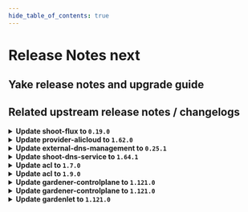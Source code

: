 ```yaml
---
hide_table_of_contents: true
---
```


# Release Notes next

## Yake release notes and upgrade guide

## Related upstream release notes / changelogs


<details>
<summary><b>Update shoot-flux to <code>0.19.0</code></b></summary>

## What's Changed
* renovate: disable semantic commits by @timebertt in https://github.com/stackitcloud/gardener-extension-shoot-flux/pull/152
* 🤖 Update module github.com/ironcore-dev/vgopath to v0.1.8 by @renovate in https://github.com/stackitcloud/gardener-extension-shoot-flux/pull/147
* 🤖 Update module golang.org/x/tools to v0.33.0 by @renovate in https://github.com/stackitcloud/gardener-extension-shoot-flux/pull/149
* 🤖 Update module github.com/go-logr/logr to v1.4.3 by @renovate in https://github.com/stackitcloud/gardener-extension-shoot-flux/pull/153
* 🤖 Update module github.com/onsi/gomega to v1.37.0 by @renovate in https://github.com/stackitcloud/gardener-extension-shoot-flux/pull/148
* 🤖 Update k8s.io/utils digest to 0f33e8f by @renovate in https://github.com/stackitcloud/gardener-extension-shoot-flux/pull/145
* 🤖 Update module github.com/gardener/gardener to v1.120.0 by @renovate in https://github.com/stackitcloud/gardener-extension-shoot-flux/pull/150
* 🤖 Update module github.com/onsi/ginkgo/v2 to v2.23.4 by @renovate in https://github.com/stackitcloud/gardener-extension-shoot-flux/pull/146
* 🤖 Update module github.com/gardener/gardener to v1.120.1 by @renovate in https://github.com/stackitcloud/gardener-extension-shoot-flux/pull/143
* 🤖 Update fluxcd (minor) by @renovate in https://github.com/stackitcloud/gardener-extension-shoot-flux/pull/154


**Full Changelog**: https://github.com/stackitcloud/gardener-extension-shoot-flux/compare/v0.18.0...v0.19.0

</details>

<details>
<summary><b>Update provider-alicloud to <code>1.62.0</code></b></summary>

# [gardener/gardener-extension-provider-alicloud]

## ✨ New Features

- `[USER]` This extension now supports in-place node updates. Read more about it [here](https://github.com/gardener/gardener/blob/master/docs/proposals/31-inplace-node-update.md). by @ary1992 [#795]
## 🏃 Others

- `[OPERATOR]` Obsolete ClusterRoles and ClusterRoleBindings that were leftovers from the machine-controller-manager component are now cleaned up. by @georgibaltiev [#794]
- `[OPERATOR]` Update `gardener/gardener` to `v1.117.0` [Release Notes](https://github.com/gardener/gardener/releases/tag/v1.117.0) by @kevin-lacoo [#786]

## Helm Charts
- admission-alicloud-application: `europe-docker.pkg.dev/gardener-project/releases/charts/gardener/extensions/admission-alicloud-application:v1.62.0`
- admission-alicloud-runtime: `europe-docker.pkg.dev/gardener-project/releases/charts/gardener/extensions/admission-alicloud-runtime:v1.62.0`
- provider-alicloud: `europe-docker.pkg.dev/gardener-project/releases/charts/gardener/extensions/provider-alicloud:v1.62.0`
## Container (OCI) Images
- gardener-extension-admission-alicloud: `europe-docker.pkg.dev/gardener-project/releases/gardener/extensions/admission-alicloud:v1.62.0`
- gardener-extension-provider-alicloud: `europe-docker.pkg.dev/gardener-project/releases/gardener/extensions/provider-alicloud:v1.62.0`


</details>

<details>
<summary><b>Update external-dns-management to <code>0.25.1</code></b></summary>

# [gardener/external-dns-management]

## 🐛 Bug Fixes

- `[USER]` Ensure ignored entries are not deleted on cleanup in an edge case. by @MartinWeindel [#505]
## 🏃 Others

- `[USER]` [provider type openstack-designate] Allow secret key `authURL` as alias of `OS_AUTH_URL` by @MartinWeindel [#504]
- `[OPERATOR]` Bump `openstack-designate` provider library `gophercloud` from version `v0.24.0` to `v2.7.0`. by @MartinWeindel [#481]

## Helm Charts
- dns-controller-manager: `europe-docker.pkg.dev/gardener-project/releases/charts/dns-controller-manager:v0.25.1`
## Container (OCI) Images
- dns-controller-manager: `europe-docker.pkg.dev/gardener-project/releases/dns-controller-manager:v0.25.1`


</details>

<details>
<summary><b>Update shoot-dns-service to <code>1.64.1</code></b></summary>

# [gardener/external-dns-management]

## 🐛 Bug Fixes

- `[USER]` Ensure ignored entries are not deleted on cleanup in an edge case. by @MartinWeindel [gardener/external-dns-management#505]
## 🏃 Others

- `[USER]` [provider type openstack-designate] Allow secret key `authURL` as alias of `OS_AUTH_URL` by @MartinWeindel [gardener/external-dns-management#504]
- `[OPERATOR]` Bump `openstack-designate` provider library `gophercloud` from version `v0.24.0` to `v2.7.0`. by @MartinWeindel [gardener/external-dns-management#481]

## Helm Charts
- admission-shoot-dns-service-application: `europe-docker.pkg.dev/gardener-project/releases/charts/gardener/extensions/admission-shoot-dns-service-application:v1.64.1`
- admission-shoot-dns-service-runtime: `europe-docker.pkg.dev/gardener-project/releases/charts/gardener/extensions/admission-shoot-dns-service-runtime:v1.64.1`
- shoot-dns-service: `europe-docker.pkg.dev/gardener-project/releases/charts/gardener/extensions/shoot-dns-service:v1.64.1`
## Container (OCI) Images
- gardener-extension-admission-shoot-dns-service: `europe-docker.pkg.dev/gardener-project/releases/gardener/extensions/admission-shoot-dns-service:v1.64.1`
- gardener-extension-shoot-dns-service: `europe-docker.pkg.dev/gardener-project/releases/gardener/extensions/shoot-dns-service:v1.64.1`


</details>

<details>
<summary><b>Update acl to <code>1.7.0</code></b></summary>

<!-- Release notes generated using configuration in .github/release.yaml at main -->

## What's Changed
### ⚠️ Breaking Changes
* Drop support for Seeds with Kubernetes version <= 1.26 by @RadaBDimitrova in https://github.com/stackitcloud/gardener-extension-acl/pull/119
### ✨ Features
* Publish helm charts to ghcr.io by @oliver-goetz in https://github.com/stackitcloud/gardener-extension-acl/pull/114
* Use ServiceTrafficDistribution to make Services topology-aware when runtime Kubernetes >= 1.31 by @ialidzhikov in https://github.com/stackitcloud/gardener-extension-acl/pull/105
* Adapt admission controller helm charts for deployment by gardener-operator by @oliver-goetz in https://github.com/stackitcloud/gardener-extension-acl/pull/121
### 🤖 Dependencies
* Update dependency ko-build/ko to v0.17.1 by @renovate in https://github.com/stackitcloud/gardener-extension-acl/pull/84
* Update module github.com/spf13/cobra to v1.9.1 by @renovate in https://github.com/stackitcloud/gardener-extension-acl/pull/113
* Update module github.com/onsi/ginkgo/v2 to v2.23.4 by @renovate in https://github.com/stackitcloud/gardener-extension-acl/pull/116
* Update module github.com/tidwall/gjson to v1.18.0 by @renovate in https://github.com/stackitcloud/gardener-extension-acl/pull/103
* Update module golang.org/x/tools to v0.32.0 by @renovate in https://github.com/stackitcloud/gardener-extension-acl/pull/125
* Update module github.com/onsi/gomega to v1.37.0 by @renovate in https://github.com/stackitcloud/gardener-extension-acl/pull/124
* Update dependency go to v1.24.2 by @renovate in https://github.com/stackitcloud/gardener-extension-acl/pull/112
* Update k8s packages (minor) by @renovate in https://github.com/stackitcloud/gardener-extension-acl/pull/65
### ℹ️ Other Changes
* Forbid container privilege escalations for Gardener Extension ACL component containers by @georgibaltiev in https://github.com/stackitcloud/gardener-extension-acl/pull/117

## New Contributors
* @oliver-goetz made their first contribution in https://github.com/stackitcloud/gardener-extension-acl/pull/114
* @RadaBDimitrova made their first contribution in https://github.com/stackitcloud/gardener-extension-acl/pull/119
* @georgibaltiev made their first contribution in https://github.com/stackitcloud/gardener-extension-acl/pull/117
* @Wieneo made their first contribution in https://github.com/stackitcloud/gardener-extension-acl/pull/126

**Full Changelog**: https://github.com/stackitcloud/gardener-extension-acl/compare/v1.6.0...v1.7.0

</details>

<details>
<summary><b>Update acl to <code>1.9.0</code></b></summary>

<!-- Release notes generated using configuration in .github/release.yaml at main -->

## What's Changed
### ℹ️ Other Changes
* Allow setting image repository and tag independently by @Lappihuan in https://github.com/stackitcloud/gardener-extension-acl/pull/144

## New Contributors
* @Lappihuan made their first contribution in https://github.com/stackitcloud/gardener-extension-acl/pull/144

**Full Changelog**: https://github.com/stackitcloud/gardener-extension-acl/compare/v1.8.0...v1.9.0

</details>

<details>
<summary><b>Update gardener-controlplane to <code>1.121.0</code></b></summary>

# [gardener/gardener]

## ⚠️ Breaking Changes

- `[DEVELOPER]` Moved `extensions/pkg/predicate` to `pkg/controllerutils/predicate`. Please adjust imports accordingly. by @Wieneo [#12026]
- `[DEVELOPER]` The `MutatorWithShootClient` has been removed from Gardener. If your mutator requires a shoot client, it should implement the new [`WantsShootClient`](https://github.com/gardener/gardener/blob/70168f44c8b12541ea31cb688a7a7e18757e847f/extensions/pkg/webhook/handler.go#L278) interface instead. The corresponding client can be found in the passed context via the [`ShootClientContextKey`](https://github.com/gardener/gardener/blob/70168f44c8b12541ea31cb688a7a7e18757e847f/extensions/pkg/webhook/handler.go#L268). by @timuthy [#12289]
- `[DEVELOPER]` Moved `extensions/pkg/util/cloudprofile` to `pkg/utils/gardener/cloudprofile`. Please adjust imports accordingly. by @Wieneo [#12026]
- `[USER]` The `.spec.kubernetes.clusterAutoscaler.maxEmptyBulkDelete` field in the Shoot API is deprecated in favor of `.spec.kubernetes.clusterAutoscaler.maxScaleDownParallelism` and will be removed once gardener stops supporting kubernetes `v1.32`. Please adapt your Shoot manifests accordingly. by @takoverflow [#12115]
- `[OPERATOR]` gardenlet no longer deploys ControlPlane resources with `.spec.purpose=exposure` for Shoots using `unmanaged` DNS provider. gardenlet will now cleanup any ControlPlane exposure resource as part of the reconciliation and deletion flows for such Shoots. by @theoddora [#12162]
## 📰 Noteworthy

- `[OPERATOR]` The `Seed` backup secret is no longer copied from the `Shoot` infrastructure credentials in case an operator does not provide an existent backup secret and [`DoNotCopyBackupCredentials` feature gate](https://github.com/gardener/gardener/blob/v1.121.0/docs/deployment/feature_gates.md) is enabled for `gardenlet`. If you configure `seed.spec.backup.credentialsRef` or `seed.spec.backup.secretRef`, make sure that the referred credential already exists. For production setups, it is advised that operators configure a separate set of credentials for `Seed` backup and `Shoot` infrastructure. by @dimityrmirchev [#12168]
- `[OPERATOR]` The `CredentialsRotationWithoutWorkersRollout` feature gate has been promoted to beta and is now enabled by default. by @rfranzke [#12236]
## ✨ New Features

- `[DEVELOPER]` Extension mutators or validators can now retrieve a corresponding `Cluster` object from the passed `context.Context`. The [`WantsClusterObject`(https://github.com/gardener/gardener/blob/70168f44c8b12541ea31cb688a7a7e18757e847f/extensions/pkg/webhook/handler.go#L285) interface must be implemented for this functionality. by @timuthy [#12289]
- `[USER]` Concurrent drain and deletion of nodes that require drain can now be configured for `cluster-autoscaler` via the field `.spec.kubernetes.clusterAutoscaler.maxDrainParallelism` in the Shoot API. by @takoverflow [#12115]
- `[OPERATOR]` `gardenlet` now doesn't scale up deployments during `Shoot` reconciliation if they have `dependency-watchdog.gardener.cloud/meltdown-protection-active` annotation on them. by @ashwani2k [#12314]
## 🐛 Bug Fixes

- `[USER]` A bug causing the `kube-apiserver` to crash when anonymous authentication is configured via `StructuredAuthentication` was fixed. by @dimityrmirchev [#12198]
- `[OPERATOR]` An issue causing the Shoot credentials rotation status not to correctly get updated, after all the manual in-place pending workers are updated, is now fixed. by @shafeeqes [#12306]
## 🏃 Others

- `[OPERATOR]` Enhance DualStack migration docs with knowledge about manual reconciliation. by @adenitiu [#12246]
- `[OPERATOR]` `gardenadm` is now published as a container image in release and snapshot builds. by @timebertt [#12294]
- `[OPERATOR]` Introduce the `perses-operator` to `Garden` and `Seed` clusters. by @rickardsjp [#12084]
- `[OPERATOR]` Clarified and enforced policy in the Kubernetes version support process to retain only the latest 5 minor versions, improving security by dropping older, unpatched versions more consistently. by @vlerenc [#12201]
- `[DEVELOPER]` Added the helper function `CurrentLifecycleClassification(version)` to evaluate the current classification of a given `ExpirableVersion`. by @LucaBernstein [#12298]
- `[DEVELOPER]` Introduced new version classifications `unavailable` and `expired`. They are not meant to be set manually but should act as computed classification states. by @LucaBernstein [#12298]
- `[DEPENDENCY]` The following dependencies have been updated:  
  - `gardener/dashboard` from `1.80.2` to `1.80.3`. [Release Notes](https://redirect.github.com/gardener/dashboard/releases/tag/1.80.3) by @gardener-ci-robot [#12227]
- `[DEPENDENCY]` The following dependencies have been updated:  
  - `gardener/dependency-watchdog` from `v1.4.0` to `v1.5.0`. [Release Notes](https://redirect.github.com/gardener/dependency-watchdog/releases/tag/v1.5.0)  
  - `github.com/gardener/dependency-watchdog` from `v1.4.0` to `v1.5.0`. by @ashwani2k [#12314]
- `[DEPENDENCY]` The following dependencies have been updated:  
  - `registry.k8s.io/autoscaling/vpa-admission-controller` from `1.4.0` to `1.4.1`.   
  - `registry.k8s.io/autoscaling/vpa-recommender` from `1.4.0` to `1.4.1`.   
  - `registry.k8s.io/autoscaling/vpa-updater` from `1.4.0` to `1.4.1`.  by @gardener-ci-robot [#12239]
- `[DEPENDENCY]` The following dependencies have been updated:  
  - `registry.k8s.io/ingress-nginx/controller-chroot` from `v1.12.2` to `v1.12.3`.  by @gardener-ci-robot [#12258]
- `[DEPENDENCY]` The following dependencies have been updated:  
  - `registry.k8s.io/autoscaling/vpa-admission-controller` from `1.3.1` to `1.4.0`.   
  - `registry.k8s.io/autoscaling/vpa-recommender` from `1.3.1` to `1.4.0`.   
  - `registry.k8s.io/autoscaling/vpa-updater` from `1.3.1` to `1.4.0`.  by @gardener-ci-robot [#12167]
- `[DEPENDENCY]` The following dependencies have been updated:  
  - `registry.k8s.io/ingress-nginx/controller-chroot` from `v1.11.6` to `v1.11.7`.  by @gardener-ci-robot [#12257]

## Helm Charts
- controlplane: `europe-docker.pkg.dev/gardener-project/releases/charts/gardener/controlplane:v1.121.0`
- gardenlet: `europe-docker.pkg.dev/gardener-project/releases/charts/gardener/gardenlet:v1.121.0`
- operator: `europe-docker.pkg.dev/gardener-project/releases/charts/gardener/operator:v1.121.0`
- resource-manager: `europe-docker.pkg.dev/gardener-project/releases/charts/gardener/resource-manager:v1.121.0`
## Container (OCI) Images
- admission-controller: `europe-docker.pkg.dev/gardener-project/releases/gardener/admission-controller:v1.121.0`
- apiserver: `europe-docker.pkg.dev/gardener-project/releases/gardener/apiserver:v1.121.0`
- controller-manager: `europe-docker.pkg.dev/gardener-project/releases/gardener/controller-manager:v1.121.0`
- gardenadm: `europe-docker.pkg.dev/gardener-project/releases/gardener/gardenadm:v1.121.0`
- gardenlet: `europe-docker.pkg.dev/gardener-project/releases/gardener/gardenlet:v1.121.0`
- node-agent: `europe-docker.pkg.dev/gardener-project/releases/gardener/node-agent:v1.121.0`
- operator: `europe-docker.pkg.dev/gardener-project/releases/gardener/operator:v1.121.0`
- resource-manager: `europe-docker.pkg.dev/gardener-project/releases/gardener/resource-manager:v1.121.0`
- scheduler: `europe-docker.pkg.dev/gardener-project/releases/gardener/scheduler:v1.121.0`


</details>

<details>
<summary><b>Update gardener-controlplane to <code>1.121.0</code></b></summary>

# [gardener/gardener]

## ⚠️ Breaking Changes

- `[DEVELOPER]` Moved `extensions/pkg/predicate` to `pkg/controllerutils/predicate`. Please adjust imports accordingly. by @Wieneo [#12026]
- `[DEVELOPER]` The `MutatorWithShootClient` has been removed from Gardener. If your mutator requires a shoot client, it should implement the new [`WantsShootClient`](https://github.com/gardener/gardener/blob/70168f44c8b12541ea31cb688a7a7e18757e847f/extensions/pkg/webhook/handler.go#L278) interface instead. The corresponding client can be found in the passed context via the [`ShootClientContextKey`](https://github.com/gardener/gardener/blob/70168f44c8b12541ea31cb688a7a7e18757e847f/extensions/pkg/webhook/handler.go#L268). by @timuthy [#12289]
- `[DEVELOPER]` Moved `extensions/pkg/util/cloudprofile` to `pkg/utils/gardener/cloudprofile`. Please adjust imports accordingly. by @Wieneo [#12026]
- `[USER]` The `.spec.kubernetes.clusterAutoscaler.maxEmptyBulkDelete` field in the Shoot API is deprecated in favor of `.spec.kubernetes.clusterAutoscaler.maxScaleDownParallelism` and will be removed once gardener stops supporting kubernetes `v1.32`. Please adapt your Shoot manifests accordingly. by @takoverflow [#12115]
- `[OPERATOR]` gardenlet no longer deploys ControlPlane resources with `.spec.purpose=exposure` for Shoots using `unmanaged` DNS provider. gardenlet will now cleanup any ControlPlane exposure resource as part of the reconciliation and deletion flows for such Shoots. by @theoddora [#12162]
## 📰 Noteworthy

- `[OPERATOR]` The `Seed` backup secret is no longer copied from the `Shoot` infrastructure credentials in case an operator does not provide an existent backup secret and [`DoNotCopyBackupCredentials` feature gate](https://github.com/gardener/gardener/blob/v1.121.0/docs/deployment/feature_gates.md) is enabled for `gardenlet`. If you configure `seed.spec.backup.credentialsRef` or `seed.spec.backup.secretRef`, make sure that the referred credential already exists. For production setups, it is advised that operators configure a separate set of credentials for `Seed` backup and `Shoot` infrastructure. by @dimityrmirchev [#12168]
- `[OPERATOR]` The `CredentialsRotationWithoutWorkersRollout` feature gate has been promoted to beta and is now enabled by default. by @rfranzke [#12236]
## ✨ New Features

- `[DEVELOPER]` Extension mutators or validators can now retrieve a corresponding `Cluster` object from the passed `context.Context`. The [`WantsClusterObject`(https://github.com/gardener/gardener/blob/70168f44c8b12541ea31cb688a7a7e18757e847f/extensions/pkg/webhook/handler.go#L285) interface must be implemented for this functionality. by @timuthy [#12289]
- `[USER]` Concurrent drain and deletion of nodes that require drain can now be configured for `cluster-autoscaler` via the field `.spec.kubernetes.clusterAutoscaler.maxDrainParallelism` in the Shoot API. by @takoverflow [#12115]
- `[OPERATOR]` `gardenlet` now doesn't scale up deployments during `Shoot` reconciliation if they have `dependency-watchdog.gardener.cloud/meltdown-protection-active` annotation on them. by @ashwani2k [#12314]
## 🐛 Bug Fixes

- `[USER]` A bug causing the `kube-apiserver` to crash when anonymous authentication is configured via `StructuredAuthentication` was fixed. by @dimityrmirchev [#12198]
- `[OPERATOR]` An issue causing the Shoot credentials rotation status not to correctly get updated, after all the manual in-place pending workers are updated, is now fixed. by @shafeeqes [#12306]
## 🏃 Others

- `[OPERATOR]` Enhance DualStack migration docs with knowledge about manual reconciliation. by @adenitiu [#12246]
- `[OPERATOR]` `gardenadm` is now published as a container image in release and snapshot builds. by @timebertt [#12294]
- `[OPERATOR]` Introduce the `perses-operator` to `Garden` and `Seed` clusters. by @rickardsjp [#12084]
- `[OPERATOR]` Clarified and enforced policy in the Kubernetes version support process to retain only the latest 5 minor versions, improving security by dropping older, unpatched versions more consistently. by @vlerenc [#12201]
- `[DEVELOPER]` Added the helper function `CurrentLifecycleClassification(version)` to evaluate the current classification of a given `ExpirableVersion`. by @LucaBernstein [#12298]
- `[DEVELOPER]` Introduced new version classifications `unavailable` and `expired`. They are not meant to be set manually but should act as computed classification states. by @LucaBernstein [#12298]
- `[DEPENDENCY]` The following dependencies have been updated:  
  - `gardener/dashboard` from `1.80.2` to `1.80.3`. [Release Notes](https://redirect.github.com/gardener/dashboard/releases/tag/1.80.3) by @gardener-ci-robot [#12227]
- `[DEPENDENCY]` The following dependencies have been updated:  
  - `gardener/dependency-watchdog` from `v1.4.0` to `v1.5.0`. [Release Notes](https://redirect.github.com/gardener/dependency-watchdog/releases/tag/v1.5.0)  
  - `github.com/gardener/dependency-watchdog` from `v1.4.0` to `v1.5.0`. by @ashwani2k [#12314]
- `[DEPENDENCY]` The following dependencies have been updated:  
  - `registry.k8s.io/autoscaling/vpa-admission-controller` from `1.4.0` to `1.4.1`.   
  - `registry.k8s.io/autoscaling/vpa-recommender` from `1.4.0` to `1.4.1`.   
  - `registry.k8s.io/autoscaling/vpa-updater` from `1.4.0` to `1.4.1`.  by @gardener-ci-robot [#12239]
- `[DEPENDENCY]` The following dependencies have been updated:  
  - `registry.k8s.io/ingress-nginx/controller-chroot` from `v1.12.2` to `v1.12.3`.  by @gardener-ci-robot [#12258]
- `[DEPENDENCY]` The following dependencies have been updated:  
  - `registry.k8s.io/autoscaling/vpa-admission-controller` from `1.3.1` to `1.4.0`.   
  - `registry.k8s.io/autoscaling/vpa-recommender` from `1.3.1` to `1.4.0`.   
  - `registry.k8s.io/autoscaling/vpa-updater` from `1.3.1` to `1.4.0`.  by @gardener-ci-robot [#12167]
- `[DEPENDENCY]` The following dependencies have been updated:  
  - `registry.k8s.io/ingress-nginx/controller-chroot` from `v1.11.6` to `v1.11.7`.  by @gardener-ci-robot [#12257]

## Helm Charts
- controlplane: `europe-docker.pkg.dev/gardener-project/releases/charts/gardener/controlplane:v1.121.0`
- gardenlet: `europe-docker.pkg.dev/gardener-project/releases/charts/gardener/gardenlet:v1.121.0`
- operator: `europe-docker.pkg.dev/gardener-project/releases/charts/gardener/operator:v1.121.0`
- resource-manager: `europe-docker.pkg.dev/gardener-project/releases/charts/gardener/resource-manager:v1.121.0`
## Container (OCI) Images
- admission-controller: `europe-docker.pkg.dev/gardener-project/releases/gardener/admission-controller:v1.121.0`
- apiserver: `europe-docker.pkg.dev/gardener-project/releases/gardener/apiserver:v1.121.0`
- controller-manager: `europe-docker.pkg.dev/gardener-project/releases/gardener/controller-manager:v1.121.0`
- gardenadm: `europe-docker.pkg.dev/gardener-project/releases/gardener/gardenadm:v1.121.0`
- gardenlet: `europe-docker.pkg.dev/gardener-project/releases/gardener/gardenlet:v1.121.0`
- node-agent: `europe-docker.pkg.dev/gardener-project/releases/gardener/node-agent:v1.121.0`
- operator: `europe-docker.pkg.dev/gardener-project/releases/gardener/operator:v1.121.0`
- resource-manager: `europe-docker.pkg.dev/gardener-project/releases/gardener/resource-manager:v1.121.0`
- scheduler: `europe-docker.pkg.dev/gardener-project/releases/gardener/scheduler:v1.121.0`


</details>

<details>
<summary><b>Update gardenlet to <code>1.121.0</code></b></summary>

# [gardener/gardener]

## ⚠️ Breaking Changes

- `[DEVELOPER]` Moved `extensions/pkg/predicate` to `pkg/controllerutils/predicate`. Please adjust imports accordingly. by @Wieneo [#12026]
- `[DEVELOPER]` The `MutatorWithShootClient` has been removed from Gardener. If your mutator requires a shoot client, it should implement the new [`WantsShootClient`](https://github.com/gardener/gardener/blob/70168f44c8b12541ea31cb688a7a7e18757e847f/extensions/pkg/webhook/handler.go#L278) interface instead. The corresponding client can be found in the passed context via the [`ShootClientContextKey`](https://github.com/gardener/gardener/blob/70168f44c8b12541ea31cb688a7a7e18757e847f/extensions/pkg/webhook/handler.go#L268). by @timuthy [#12289]
- `[DEVELOPER]` Moved `extensions/pkg/util/cloudprofile` to `pkg/utils/gardener/cloudprofile`. Please adjust imports accordingly. by @Wieneo [#12026]
- `[USER]` The `.spec.kubernetes.clusterAutoscaler.maxEmptyBulkDelete` field in the Shoot API is deprecated in favor of `.spec.kubernetes.clusterAutoscaler.maxScaleDownParallelism` and will be removed once gardener stops supporting kubernetes `v1.32`. Please adapt your Shoot manifests accordingly. by @takoverflow [#12115]
- `[OPERATOR]` gardenlet no longer deploys ControlPlane resources with `.spec.purpose=exposure` for Shoots using `unmanaged` DNS provider. gardenlet will now cleanup any ControlPlane exposure resource as part of the reconciliation and deletion flows for such Shoots. by @theoddora [#12162]
## 📰 Noteworthy

- `[OPERATOR]` The `Seed` backup secret is no longer copied from the `Shoot` infrastructure credentials in case an operator does not provide an existent backup secret and [`DoNotCopyBackupCredentials` feature gate](https://github.com/gardener/gardener/blob/v1.121.0/docs/deployment/feature_gates.md) is enabled for `gardenlet`. If you configure `seed.spec.backup.credentialsRef` or `seed.spec.backup.secretRef`, make sure that the referred credential already exists. For production setups, it is advised that operators configure a separate set of credentials for `Seed` backup and `Shoot` infrastructure. by @dimityrmirchev [#12168]
- `[OPERATOR]` The `CredentialsRotationWithoutWorkersRollout` feature gate has been promoted to beta and is now enabled by default. by @rfranzke [#12236]
## ✨ New Features

- `[DEVELOPER]` Extension mutators or validators can now retrieve a corresponding `Cluster` object from the passed `context.Context`. The [`WantsClusterObject`(https://github.com/gardener/gardener/blob/70168f44c8b12541ea31cb688a7a7e18757e847f/extensions/pkg/webhook/handler.go#L285) interface must be implemented for this functionality. by @timuthy [#12289]
- `[USER]` Concurrent drain and deletion of nodes that require drain can now be configured for `cluster-autoscaler` via the field `.spec.kubernetes.clusterAutoscaler.maxDrainParallelism` in the Shoot API. by @takoverflow [#12115]
- `[OPERATOR]` `gardenlet` now doesn't scale up deployments during `Shoot` reconciliation if they have `dependency-watchdog.gardener.cloud/meltdown-protection-active` annotation on them. by @ashwani2k [#12314]
## 🐛 Bug Fixes

- `[USER]` A bug causing the `kube-apiserver` to crash when anonymous authentication is configured via `StructuredAuthentication` was fixed. by @dimityrmirchev [#12198]
- `[OPERATOR]` An issue causing the Shoot credentials rotation status not to correctly get updated, after all the manual in-place pending workers are updated, is now fixed. by @shafeeqes [#12306]
## 🏃 Others

- `[OPERATOR]` Enhance DualStack migration docs with knowledge about manual reconciliation. by @adenitiu [#12246]
- `[OPERATOR]` `gardenadm` is now published as a container image in release and snapshot builds. by @timebertt [#12294]
- `[OPERATOR]` Introduce the `perses-operator` to `Garden` and `Seed` clusters. by @rickardsjp [#12084]
- `[OPERATOR]` Clarified and enforced policy in the Kubernetes version support process to retain only the latest 5 minor versions, improving security by dropping older, unpatched versions more consistently. by @vlerenc [#12201]
- `[DEVELOPER]` Added the helper function `CurrentLifecycleClassification(version)` to evaluate the current classification of a given `ExpirableVersion`. by @LucaBernstein [#12298]
- `[DEVELOPER]` Introduced new version classifications `unavailable` and `expired`. They are not meant to be set manually but should act as computed classification states. by @LucaBernstein [#12298]
- `[DEPENDENCY]` The following dependencies have been updated:  
  - `gardener/dashboard` from `1.80.2` to `1.80.3`. [Release Notes](https://redirect.github.com/gardener/dashboard/releases/tag/1.80.3) by @gardener-ci-robot [#12227]
- `[DEPENDENCY]` The following dependencies have been updated:  
  - `gardener/dependency-watchdog` from `v1.4.0` to `v1.5.0`. [Release Notes](https://redirect.github.com/gardener/dependency-watchdog/releases/tag/v1.5.0)  
  - `github.com/gardener/dependency-watchdog` from `v1.4.0` to `v1.5.0`. by @ashwani2k [#12314]
- `[DEPENDENCY]` The following dependencies have been updated:  
  - `registry.k8s.io/autoscaling/vpa-admission-controller` from `1.4.0` to `1.4.1`.   
  - `registry.k8s.io/autoscaling/vpa-recommender` from `1.4.0` to `1.4.1`.   
  - `registry.k8s.io/autoscaling/vpa-updater` from `1.4.0` to `1.4.1`.  by @gardener-ci-robot [#12239]
- `[DEPENDENCY]` The following dependencies have been updated:  
  - `registry.k8s.io/ingress-nginx/controller-chroot` from `v1.12.2` to `v1.12.3`.  by @gardener-ci-robot [#12258]
- `[DEPENDENCY]` The following dependencies have been updated:  
  - `registry.k8s.io/autoscaling/vpa-admission-controller` from `1.3.1` to `1.4.0`.   
  - `registry.k8s.io/autoscaling/vpa-recommender` from `1.3.1` to `1.4.0`.   
  - `registry.k8s.io/autoscaling/vpa-updater` from `1.3.1` to `1.4.0`.  by @gardener-ci-robot [#12167]
- `[DEPENDENCY]` The following dependencies have been updated:  
  - `registry.k8s.io/ingress-nginx/controller-chroot` from `v1.11.6` to `v1.11.7`.  by @gardener-ci-robot [#12257]

## Helm Charts
- controlplane: `europe-docker.pkg.dev/gardener-project/releases/charts/gardener/controlplane:v1.121.0`
- gardenlet: `europe-docker.pkg.dev/gardener-project/releases/charts/gardener/gardenlet:v1.121.0`
- operator: `europe-docker.pkg.dev/gardener-project/releases/charts/gardener/operator:v1.121.0`
- resource-manager: `europe-docker.pkg.dev/gardener-project/releases/charts/gardener/resource-manager:v1.121.0`
## Container (OCI) Images
- admission-controller: `europe-docker.pkg.dev/gardener-project/releases/gardener/admission-controller:v1.121.0`
- apiserver: `europe-docker.pkg.dev/gardener-project/releases/gardener/apiserver:v1.121.0`
- controller-manager: `europe-docker.pkg.dev/gardener-project/releases/gardener/controller-manager:v1.121.0`
- gardenadm: `europe-docker.pkg.dev/gardener-project/releases/gardener/gardenadm:v1.121.0`
- gardenlet: `europe-docker.pkg.dev/gardener-project/releases/gardener/gardenlet:v1.121.0`
- node-agent: `europe-docker.pkg.dev/gardener-project/releases/gardener/node-agent:v1.121.0`
- operator: `europe-docker.pkg.dev/gardener-project/releases/gardener/operator:v1.121.0`
- resource-manager: `europe-docker.pkg.dev/gardener-project/releases/gardener/resource-manager:v1.121.0`
- scheduler: `europe-docker.pkg.dev/gardener-project/releases/gardener/scheduler:v1.121.0`


</details>
